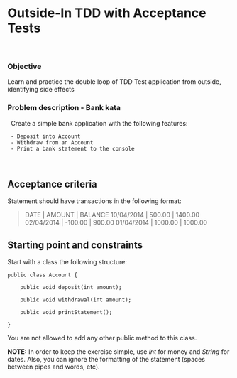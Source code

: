 Outside-In TDD with Acceptance Tests
====================================
 
### Objective

Learn and practice the double loop of TDD
Test application from outside, identifying side effects
 
### Problem description - Bank kata
 
Create a simple bank application with the following features:

     - Deposit into Account
     - Withdraw from an Account
     - Print a bank statement to the console
 
## Acceptance criteria

Statement should have transactions in the following format:

>	DATE       | AMOUNT  | BALANCE
>	10/04/2014 | 500.00  | 1400.00
>	02/04/2014 | -100.00 | 900.00
>	01/04/2014 | 1000.00 | 1000.00

## Starting point and constraints

Start with a class the following structure:

    public class Account {

        public void deposit(int amount);

        public void withdrawal(int amount);

        public void printStatement();

    }

You are not allowed to add any other public method to this class.

**NOTE:** In order to keep the exercise simple, use _int_ for money and _String_ for dates.
Also, you can ignore the formatting of the statement (spaces between pipes and words, etc).